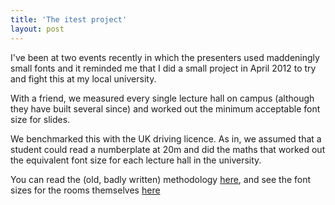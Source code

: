 ```yaml
---
title: 'The itest project'
layout: post
---
```



I've been at two events recently in which the presenters used maddeningly small fonts and it reminded me that I did a small project in April 2012 to try and fight this at my local university. 

With a friend, we measured every single lecture hall on campus (although they have built several since) and worked out the minimum acceptable font size for slides. 

We benchmarked this with the UK driving licence.  As in, we assumed that a student could read a numberplate at 20m and did the maths that worked out the equivalent font size for each lecture hall in the university. 

You can read the (old, badly written) methodology [here](/assets/methodology.pdf), and see the font sizes for the rooms themselves [here](/assets/TeachingRoomFontSizes.pdf)
